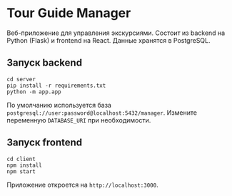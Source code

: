 # Tour Guide Manager

Веб-приложение для управления экскурсиями. Состоит из backend на Python (Flask) и frontend на React. Данные хранятся в PostgreSQL.

## Запуск backend

```
cd server
pip install -r requirements.txt
python -m app.app
```

По умолчанию используется база `postgresql://user:password@localhost:5432/manager`. Измените переменную `DATABASE_URI` при необходимости.

## Запуск frontend

```
cd client
npm install
npm start
```

Приложение откроется на `http://localhost:3000`.
